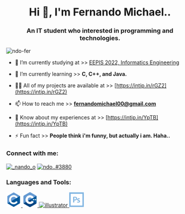 <h1 align="center">Hi 👋, I'm Fernando Michael..</h1>
<h3 align="center">An IT student who interested in programming and technologies.</h3>

<p align="left"> <img src="https://komarev.com/ghpvc/?username=ndo-fer&label=Profile%20views&color=0e75b6&style=flat" alt="ndo-fer" /> </p>

- 🔭 I’m currently studying at >> [EEPIS 2022, Informatics Engineering](https://dtik.pens.ac.id/)

- 🌱 I’m currently learning >> **C, C++, and Java.**

- 👨‍💻 All of my projects are available at >> [https://intip.in/rGZ2](https://intip.in/rGZ2)

- 📫 How to reach me >> **fernandomichael00@gmail.com**

- 📄 Know about my experiences at >> [https://intip.in/YpTB](https://intip.in/YpTB)

- ⚡ Fun fact >> **People think i'm funny, but actually i am. Haha..**

<h3 align="left">Connect with me:</h3>
<p align="left">
<a href="https://instagram.com/_nando_o" target="blank"><img align="center" src="https://raw.githubusercontent.com/rahuldkjain/github-profile-readme-generator/master/src/images/icons/Social/instagram.svg" alt="_nando_o" height="30" width="40" /></a>
<a href="https://discord.gg/ndo..#3880" target="blank"><img align="center" src="https://raw.githubusercontent.com/rahuldkjain/github-profile-readme-generator/master/src/images/icons/Social/discord.svg" alt="ndo..#3880" height="30" width="40" /></a>
</p>

<h3 align="left">Languages and Tools:</h3>
<p align="left"> <a href="https://www.cprogramming.com/" target="_blank" rel="noreferrer"> <img src="https://raw.githubusercontent.com/devicons/devicon/master/icons/c/c-original.svg" alt="c" width="40" height="40"/> </a> <a href="https://www.w3schools.com/cpp/" target="_blank" rel="noreferrer"> <img src="https://raw.githubusercontent.com/devicons/devicon/master/icons/cplusplus/cplusplus-original.svg" alt="cplusplus" width="40" height="40"/> </a> <a href="https://www.adobe.com/in/products/illustrator.html" target="_blank" rel="noreferrer"> <img src="https://www.vectorlogo.zone/logos/adobe_illustrator/adobe_illustrator-icon.svg" alt="illustrator" width="40" height="40"/> </a> <a href="https://www.photoshop.com/en" target="_blank" rel="noreferrer"> <img src="https://raw.githubusercontent.com/devicons/devicon/master/icons/photoshop/photoshop-line.svg" alt="photoshop" width="40" height="40"/> </a> </p>
